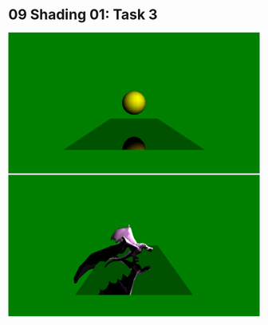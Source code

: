 # 09 Shading 01: Task 3

[![09 Shading 01: Task 3: scene4](../results/png/09-03-reflective-scene4.png)](../results/ppm/09-03-reflective-scene4.ppm)
[![09 Shading 01: Task 3: scene5](../results/png/09-03-reflective-scene5.png)](../results/ppm/09-03-reflective-scene5.ppm)
